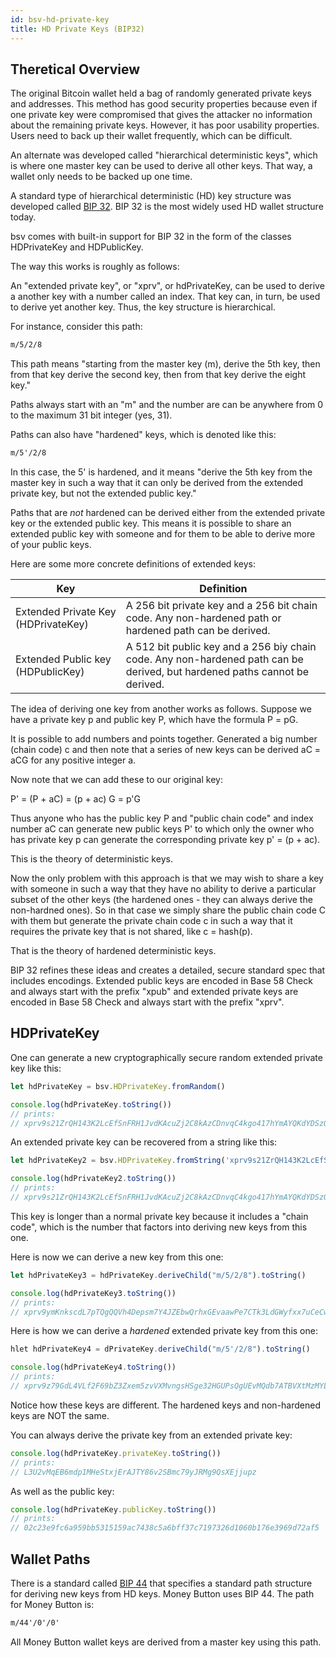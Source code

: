 ```yaml
---
id: bsv-hd-private-key
title: HD Private Keys (BIP32)
---
```


Theretical Overview
-------------------

The original Bitcoin wallet held a bag of randomly generated private keys and
addresses. This method has good security properties because even if one private
key were compromised that gives the attacker no information about the remaining
private keys. However, it has poor usability properties. Users need to back up
their wallet frequently, which can be difficult.

An alternate was developed called "hierarchical deterministic keys", which is
where one master key can be used to derive all other keys. That way, a wallet
only needs to be backed up one time.

A standard type of hierarchical deterministic (HD) key structure was developed
called [BIP 32](https://github.com/bitcoin/bips/blob/master/bip-0032.mediawiki).
BIP 32 is the most widely used HD wallet structure today.

bsv comes with built-in support for BIP 32 in the form of the classes
HDPrivateKey and HDPublicKey.

The way this works is roughly as follows:

An "extended private key", or "xprv", or hdPrivateKey, can be used to derive a
another key with a number called an index. That key can, in turn, be used to
derive yet another key. Thus, the key structure is hierarchical.

For instance, consider this path:

```html
m/5/2/8
```

This path means "starting from the master key (m), derive the 5th key, then from
that key derive the second key, then from that key derive the eight key."

Paths always start with an "m" and the number are can be anywhere from 0 to the
maximum 31 bit integer (yes, 31).

Paths can also have "hardened" keys, which is denoted like this:

```html
m/5'/2/8
```

In this case, the 5' is hardened, and it means "derive the 5th key from the
master key in such a way that it can only be derived from the extended private
key, but not the extended public key."

Paths that are *not* hardened can be derived either from the extended private
key or the extended public key. This means it is possible to share an extended
public key with someone and for them to be able to derive more of your public
keys.

Here are some more concrete definitions of extended keys:

| Key                                 | Definition                                                                                                                 |
|-------------------------------------|----------------------------------------------------------------------------------------------------------------------------|
| Extended Private Key (HDPrivateKey) | A 256 bit private key and a 256 bit chain code. Any non-hardened path or hardened path can be derived.                     |
| Extended Public key (HDPublicKey)   | A 512 bit public key and a 256 biy chain code. Any non-hardened path can be derived, but hardened paths cannot be derived. |

The idea of deriving one key from another works as follows. Suppose we have a
private key p and public key P, which have the formula P = pG.

It is possible to add numbers and points together. Generated a big number (chain
code) c and then note that a series of new keys can be derived aC = aCG for any
positive integer a.

Now note that we can add these to our original key:

P' = (P + aC) = (p + ac) G = p'G

Thus anyone who has the public key P and "public chain code" and index number aC
can generate new public keys P' to which only the owner who has private key p
can generate the corresponding private key p' = (p + ac).

This is the theory of deterministic keys.

Now the only problem with this approach is that we may wish to share a key with
someone in such a way that they have no ability to derive a particular subset of
the other keys (the hardened ones - they can always derive the non-hardned
ones). So in that case we simply share the public chain code C with them but
generate the private chain code c in such a way that it requires the private key
that is not shared, like c = hash(p).

That is the theory of hardened deterministic keys.

BIP 32 refines these ideas and creates a detailed, secure standard spec that
includes encodings. Extended public keys are encoded in Base 58 Check and always
start with the prefix "xpub" and extended private keys are encoded in Base 58
Check and always start with the prefix "xprv".

HDPrivateKey
------------

One can generate a new cryptographically secure random extended private key like
this:

```javascript
let hdPrivateKey = bsv.HDPrivateKey.fromRandom()

console.log(hdPrivateKey.toString())
// prints:
// xprv9s21ZrQH143K2LcEfSnFRH1JvdKAcuZj2C8kAzCDnvqC4kgo417hYmAYQKdYDSzQSnQMLWXjDG42TgWwdYqwhAWTWpEBG1ighLLNnVHNKxx
```

An extended private key can be recovered from a string like this:
```javascript
let hdPrivateKey2 = bsv.HDPrivateKey.fromString('xprv9s21ZrQH143K2LcEfSnFRH1JvdKAcuZj2C8kAzCDnvqC4kgo417hYmAYQKdYDSzQSnQMLWXjDG42TgWwdYqwhAWTWpEBG1ighLLNnVHNKxx')

console.log(hdPrivateKey2.toString())
// prints:
// xprv9s21ZrQH143K2LcEfSnFRH1JvdKAcuZj2C8kAzCDnvqC4kgo417hYmAYQKdYDSzQSnQMLWXjDG42TgWwdYqwhAWTWpEBG1ighLLNnVHNKxx
```

This key is longer than a normal private key because it includes a "chain code",
which is the number that factors into deriving new keys from this one.

Here is now we can derive a new key from this one:

```javascript
let hdPrivateKey3 = hdPrivateKey.deriveChild("m/5/2/8").toString()

console.log(hdPrivateKey3.toString())
// prints:
// xprv9ymKnkscdL7pTQgQQVh4Depsm7Y4JZEbwQrhxGEvaawPe7CTk3LdGWyfxx7uCeCwL9YQpArGnXzGEUvVWNduXwByVDBPLHaQ67sGLSRiDHE
```

Here is how we can derive a *hardened* extended private key from this one:

```javascript
hlet hdPrivateKey4 = dPrivateKey.deriveChild("m/5'/2/8").toString()

console.log(hdPrivateKey4.toString())
// prints:
// xprv9z79GdL4VLf2F69bZ3Zxem5zvVXMvngsHSge32HGUPsQgUEvMQdb7ATBVXtMzMYLjNb38F7J1d9gpWnhEYzCmoWJ8QYtGDWnYdwhJUjYQKK
```

Notice how these keys are different. The hardened keys and non-hardened keys are NOT the same.

You can always derive the private key from an extended private key:

```javascript
console.log(hdPrivateKey.privateKey.toString())
// prints:
// L3U2vMqEB6mdp1MHeStxjErAJTY86v2SBmc79yJRMg9QsXEjjupz
```

As well as the public key:

```javascript
console.log(hdPrivateKey.publicKey.toString())
// prints:
// 02c23e9fc6a959bb5315159ac7438c5a6bff37c7197326d1060b176e3969d72af5
```

Wallet Paths
------------

There is a standard called [BIP
44](https://github.com/bitcoin/bips/blob/master/bip-0044.mediawiki) that
specifies a standard path structure for deriving new keys from HD keys. Money
Button uses BIP 44. The path for Money Button is:

```html
m/44'/0'/0'
```

All Money Button wallet keys are derived from a master key using this path.
